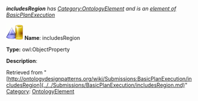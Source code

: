 ___includesRegion__ has [Category:OntologyElement](../../Category/OntologyElement.md "Category:OntologyElement") and is an [element of](../../Property/ElementOf.md "Property:ElementOf") [BasicPlanExecution](../../Submissions/BasicPlanExecution.md "Submissions:BasicPlanExecution")_


  




[![ObjectProperty](../../images/thumb/c/c3/ObjectProperty.gif/45px-ObjectProperty.gif)](../../Image/ObjectProperty.gif.md "ObjectProperty")
__Name__: includesRegion 


__Type:__ owl:ObjectProperty 


__Description__: 





Retrieved from "[http://ontologydesignpatterns.org/wiki/Submissions:BasicPlanExecution/includesRegion](../../Submissions/BasicPlanExecution/includesRegion.md)"
 [Category](http://ontologydesignpatterns.org/wiki/Special:Categories "Special:Categories"): [OntologyElement](../../Category/OntologyElement.md "Category:OntologyElement")